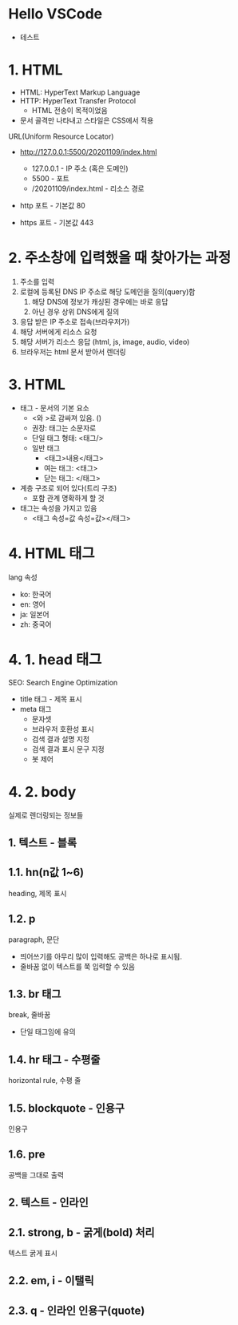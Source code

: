 # Hello VSCode
- 테스트

# 1. HTML

- HTML: HyperText Markup Language
- HTTP: HyperText Transfer Protocol
  - HTML 전송이 목적이었음
- 문서 골격만 나타내고 스타일은 CSS에서 적용

URL(Uniform Resource Locator)
- http://127.0.0.1:5500/20201109/index.html
  - 127.0.0.1 - IP 주소 (혹은 도메인)
  - 5500 - 포트 
  - /20201109/index.html - 리소스 경로

- http 포트 - 기본값 80
- https 포트 - 기본값 443

# 2. 주소창에 입력했을 때 찾아가는 과정

1. 주소를 입력
2. 로컬에 등록된 DNS IP 주소로 해당 도메인을 질의(query)함
    1. 해당 DNS에 정보가 캐싱된 경우에는 바로 응답
    2. 아닌 경우 상위 DNS에게 질의
3. 응답 받은 IP 주소로 접속(브라우저가)
4. 해당 서버에게 리소스 요청
5. 해당 서버가 리소스 응답 (html, js, image, audio, video)
6. 브라우저는 html 문서 받아서 렌더링

# 3. HTML
- 태그 - 문서의 기본 요소
  - <와 >로 감싸져 있음. (<html>)
  - 권장: 태그는 소문자로
  - 단일 태그 형태: <태그/>
  - 일반 태그
    - <태그>내용</태그>
    - 여는 태그: <태그>
    - 닫는 태그: </태그>
 - 계층 구조로 되어 있다(트리 구조)
    - 포함 관계 명확하게 할 것
 - 태그는 속성을 가지고 있음
   - <태그 속성=값 속성=값></태그>

# 4. HTML 태그

lang 속성

- ko: 한국어
- en: 영어
- ja: 일본어
- zh: 중국어

# 4. 1. head 태그

SEO: Search Engine Optimization

- title 태그 - 제목 표시
- meta 태그 
  - 문자셋
  - 브라우저 호환성 표시
  - 검색 결과 설명 지정
  - 검색 결과 표시 문구 지정
  - 봇 제어

# 4. 2. body
실제로 렌더링되는 정보들

## 1. 텍스트 - 블록
## 1.1. hn(n값 1~6)
heading, 제목 표시

## 1.2. p
paragraph, 문단
- 띄어쓰기를 아무리 많이 입력해도 공백은 하나로 표시됨.
- 줄바꿈 없이 텍스트를 쭉 입력할 수 있음

## 1.3. br 태그
break, 줄바꿈
- 단일 태그임에 유의

## 1.4. hr 태그 - 수평줄
horizontal rule, 수평 줄

## 1.5. blockquote - 인용구
인용구

## 1.6. pre
공백을 그대로 출력

## 2. 텍스트 - 인라인

## 2.1. strong, b - 굵게(bold) 처리
텍스트 굵게 표시

## 2.2. em, i - 이탤릭

## 2.3. q - 인라인 인용구(quote)